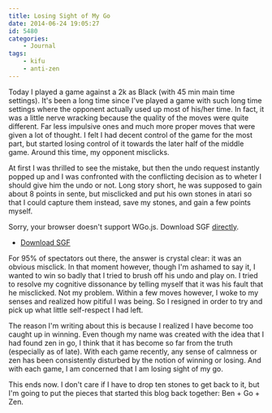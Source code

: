 ```yaml
---
title: Losing Sight of My Go
date: 2014-06-24 19:05:27
id: 5480
categories:
	- Journal
tags:
	- kifu
	- anti-zen
---
```


Today I played a game against a 2k as Black (with 45 min main time settings). It's been a long time since I've played a game with such long time settings where the opponent actually used up most of his/her time. In fact, it was a little nerve wracking because the quality of the moves were quite different. Far less impulsive ones and much more proper moves that were given a lot of thought. I felt I had decent control of the game for the most part, but started losing control of it towards the later half of the middle game. Around this time, my opponent misclicks.

At first I was thrilled to see the mistake, but then the undo request instantly popped up and I was confronted with the conflicting decision as to wheter I should give him the undo or not. Long story short, he was supposed to gain about 8 points in sente, but misclicked and put his own stones in atari so that I could capture them instead, save my stones, and gain a few points myself.

<article>
	<section data-wgo="/kifu/2014/2014.06.24-Losing-Sight-of-My-Go.sgf" data-wgo-enablewheel="false" style="width: 100%">
	  <p>Sorry, your browser doesn't support WGo.js. Download SGF <a href="/kifu/2014/2014.06.24-Losing-Sight-of-My-Go.sgf">directly</a>.</p>
	</section>
	<div><ul><li><a href="/kifu/2014/2014.06.24-Losing-Sight-of-My-Go.sgf">Download SGF</a></li></ul></div>
</article>

For 95% of spectators out there, the answer is crystal clear: it was an obvious misclick. In that moment however, though I'm ashamed to say it, I wanted to win so badly that I tried to brush off his undo and play on. I tried to resolve my cognitive dissonance by telling myself that it was his fault that he misclicked. Not my problem. Within a few moves however, I woke to my senses and realized how pitiful I was being. So I resigned in order to try and pick up what little self-respect I had left.

The reason I'm writing about this is because I realized I have become too caught up in winning. Even though my name was created with the idea that I had found zen in go, I think that it has become so far from the truth (especially as of late). With each game recently, any sense of calmness or zen has been consistently disturbed by the notion of winning or losing. And with each game, I am concerned that I am losing sight of my go.

This ends now. I don't care if I have to drop ten stones to get back to it, but I'm going to put the pieces that started this blog back together: Ben + Go + Zen.